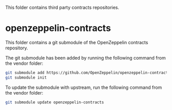 This folder contains third party contracts repositories.

# openzeppelin-contracts

This folder contains a git submodule of the OpenZeppelin contracts repository.

The git submodule has been added by running the following command from the vendor folder:
```sh
git submodule add https://github.com/OpenZeppelin/openzeppelin-contracts
git submodule init
```

To update the submodule with upstream, run the following command from the vendor folder:
```sh
git submodule update openzeppelin-contracts
```
